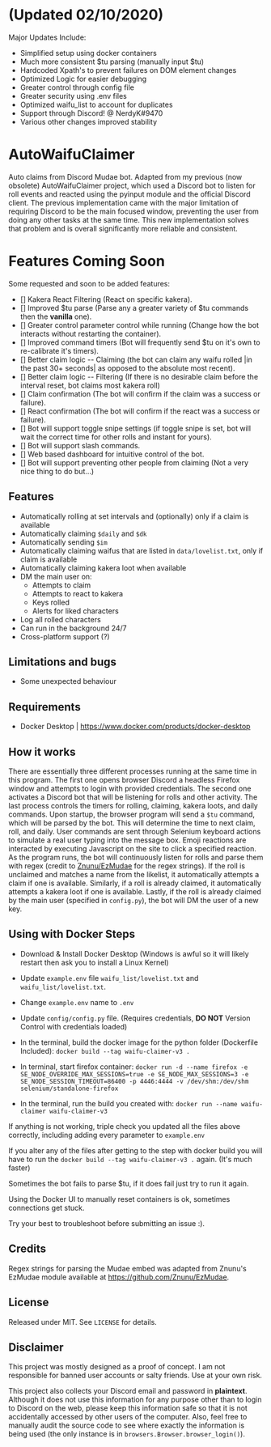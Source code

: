 # (Updated 02/10/2020)
Major Updates Include:
- Simplified setup using docker containers
- Much more consistent $tu parsing (manually input $tu)
- Hardcoded Xpath's to prevent failures on DOM element changes
- Optimized Logic for easier debugging
- Greater control through config file
- Greater security using .env files
- Optimized waifu_list to account for duplicates
- Support through Discord! @ NerdyK#9470
- Various other changes improved stability
# AutoWaifuClaimer
Auto claims from Discord Mudae bot. Adapted from my previous (now obsolete) AutoWaifuClaimer project, which used a Discord bot to listen for roll events and reacted using the pyinput module and the official Discord client. The previous implementation came with the major limitation of requiring Discord to be the main focused window, preventing the user from doing any other tasks at the same time. This new implementation solves that problem and is overall significantly more reliable and consistent.

# Features Coming Soon
Some requested and soon to be added features:
- [] Kakera React Filtering (React on specific kakera). 
- [] Improved $tu parse (Parse any a greater variety of $tu commands then the **vanilla** one).
- [] Greater control parameter control while running (Change how the bot interacts without restarting the container).
- [] Improved command timers (Bot will frequently send $tu on it's own to re-calibrate it's timers).
- [] Better claim logic -- Claiming (the bot can claim any waifu rolled |in the past 30+ seconds| as opposed to the absolute most recent).
- [] Better claim logic -- Filtering (If there is no desirable claim before the interval reset, bot claims most kakera roll)
- [] Claim confirmation (The bot will confirm if the claim was a success or failure). 
- [] React confirmation (The bot will confirm if the react was a success or failure).
- [] Bot will support toggle snipe settings (if toggle snipe is set, bot will wait the correct time for other rolls and instant for yours).
- [] Bot will support slash commands. 
- [] Web based dashboard for intuitive control of the bot.
- [] Bot will support preventing other people from claiming (Not a very nice thing to do but...)


## Features
- Automatically rolling at set intervals and (optionally) only if a claim is available
- Automatically claiming `$daily` and `$dk`
- Automatically sending `$im`
- Automatically claiming waifus that are listed in `data/lovelist.txt`, only if claim is available
- Automatically claiming kakera loot when available
- DM the main user on:
  - Attempts to claim
  - Attempts to react to kakera
  - Keys rolled
  - Alerts for liked characters
- Log all rolled characters
- Can run in the background 24/7
- Cross-platform support (?)

## Limitations and bugs
- Some unexpected behaviour

## Requirements
- Docker Desktop | https://www.docker.com/products/docker-desktop


## How it works
There are essentially three different processes running at the same time in this program. The first one opens browser Discord a headless Firefox window and attempts to login with provided credentials. The second one activates a Discord bot that will be listening for rolls and other activity. The last process controls the timers for rolling, claiming, kakera loots, and daily commands. Upon startup, the browser program will send a `$tu` command, which will be parsed by the bot. This will determine the time to next claim, roll, and daily. User commands are sent through Selenium keyboard actions to simulate a real user typing into the message box. Emoji reactions are interacted by executing Javascript on the site to click a specified reaction. As the program runs, the bot will continuously listen for rolls and parse them with regex (credit to [Znunu/EzMudae](https://github.com/Znunu/EzMudae) for the regex strings). If the roll is unclaimed and matches a name from the likelist, it automatically attempts a claim if one is available. Similarly, if a roll is already claimed, it automatically attempts a kakera loot if one is available. Lastly, if the roll is already claimed by the main user (specified in `config.py`), the bot will DM the user of a new key.

## Using with Docker Steps

- Download & Install Docker Desktop (Windows is awful so it will likely restart then ask you to install a Linux Kernel)

- Update `example.env` file `waifu_list/lovelist.txt` and `waifu_list/lovelist.txt`.

- Change `example.env` name to `.env`

- Update `config/config.py` file. (Requires credentials, **DO NOT** Version Control with credentials loaded)

- In the terminal, build the docker image for the python folder (Dockerfile Included): `docker build --tag waifu-claimer-v3 .`

- In terminal, start firefox container: `docker run -d --name firefox -e SE_NODE_OVERRIDE_MAX_SESSIONS=true -e SE_NODE_MAX_SESSIONS=3 -e SE_NODE_SESSION_TIMEOUT=86400 -p 4446:4444 -v /dev/shm:/dev/shm selenium/standalone-firefox`

- In the terminal, run the build you created with: `docker run --name waifu-claimer waifu-claimer-v3`

If anything is not working, triple check you updated all the files above correctly, including adding every parameter to `example.env` 

If you alter any of the files after getting to the step with docker build you will have to run the `docker build --tag waifu-claimer-v3 .` again. (It's much faster)

Sometimes the bot fails to parse $tu, if it does fail just try to run it again.

Using the Docker UI to manually reset containers is ok, sometimes connections get stuck. 

Try your best to troubleshoot before submitting an issue :).

## Credits
Regex strings for parsing the Mudae embed was adapted from Znunu's EzMudae module available at https://github.com/Znunu/EzMudae.

## License
Released under MIT. See `LICENSE` for details.

## Disclaimer
This project was mostly designed as a proof of concept. I am not responsible for banned user accounts or salty friends. Use at your own risk.

This project also collects your Discord email and password in **plaintext**. Although it does not use this information for any purpose other than to login to Discord on the web, please keep this information safe so that it is not accidentally accessed by other users of the computer. Also, feel free to manually audit the source code to see where exactly the information is being used (the only instance is in `browsers.Browser.browser_login()`).
